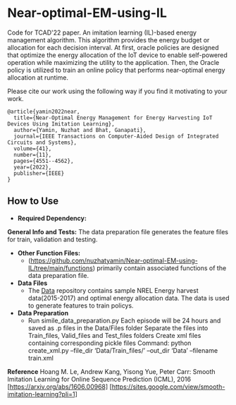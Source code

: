 # Near-optimal-EM-using-IL
Code for TCAD'22 paper. An imitation learning (IL)-based energy management algorithm. This algorithm provides the energy budget or allocation for each decision interval. At first, oracle policies are designed that optimize the energy allocation of the IoT device to enable self-powered operation while maximizing the utility to the application. Then, the Oracle policy is utilized to train an online policy that performs near-optimal energy allocation at runtime. 


Please cite our work using the following way if you find it motivating to your work. 
```
@article{yamin2022near,
  title={Near-Optimal Energy Management for Energy Harvesting IoT Devices Using Imitation Learning},
  author={Yamin, Nuzhat and Bhat, Ganapati},
  journal={IEEE Transactions on Computer-Aided Design of Integrated Circuits and Systems},
  volume={41},
  number={11},
  pages={4551--4562},
  year={2022},
  publisher={IEEE}
}
```
## How to Use
- **Required Dependency:** 
 
 **General Info and Tests:** The data preparation file generates the feature files for train, validation and testing. 
- **Other Function Files:** 
  - (https://github.com/nuzhatyamin/Near-optimal-EM-using-IL/tree/main/functions) primarily contain associated functions of the data preparation file.
- **Data Files** 
  - The [Data](https://github.com/nuzhatyamin/Near-optimal-EM-using-IL/tree/main/Data) repository contains sample NREL Energy harvest data(2015-2017) and optimal energy allocation data. The data is used to generate features to train policys.
- **Data Preparation**
  - Run simile_data_preparation.py
    Each episode will be 24 hours and saved as .p files in the Data/Files folder
    Separate the files into Train_files, Valid_files and Test_files folders 
    Create xml files containing corresponding pickle files
    Command: python create_xml.py –file_dir ‘Data/Train_files/’ –out_dir ‘Data’ –filename train.xml
    
 **Reference**
 Hoang M. Le, Andrew Kang, Yisong Yue, Peter Carr: Smooth Imitation Learning for Online Sequence Prediction (ICML), 2016 [https://arxiv.org/abs/1606.00968]
 [https://sites.google.com/view/smooth-imitation-learning?pli=1]
 

